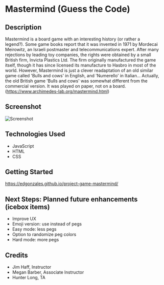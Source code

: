 # Mastermind (Guess the Code)

## Description

Mastermind is a board game with an interesting history (or rather a legend?). Some game books report that it was invented in 1971 by Mordecai Meirowitz, an Israeli postmaster and telecommunications expert. After many rejections by leading toy companies, the rights were obtained by a small British firm, Invicta Plastics Ltd. The firm originally manufactured the game itself, though it has since licensed its manufacture to Hasbro in most of the world. However, Mastermind is just a clever readaptation of an old similar game called 'Bulls and cows' in English, and 'Numerello' in Italian... Actually, the old British game 'Bulls and cows' was somewhat different from the commercial version. It was played on paper, not on a board. (https://www.archimedes-lab.org/mastermind.html)

## Screenshot


![Screenshot](https://i.imgur.com/kICCiku.png "Game Screenshot")

## Technologies Used
* JavaScript
* HTML
* CSS


## Getting Started

https://edgonzales.github.io/project-game-mastermind/


## Next Steps: Planned future enhancements (icebox items)
* Improve UX
* Emoji version: use instead of pegs
* Easy mode: less pegs
* Option to randomize peg colors
* Hard mode: more pegs

## Credits
* Jim Haff, Instructor
* Megan Barber, Associate Instructor
* Hunter Long, TA
